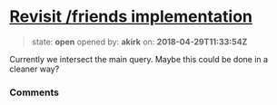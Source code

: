 # [Revisit /friends implementation ](https://github.com/akirk/friends/issues/6)

> state: **open** opened by: **akirk** on: **2018-04-29T11:33:54Z**

Currently we intersect the main query. Maybe this could be done in a cleaner way? 

### Comments

